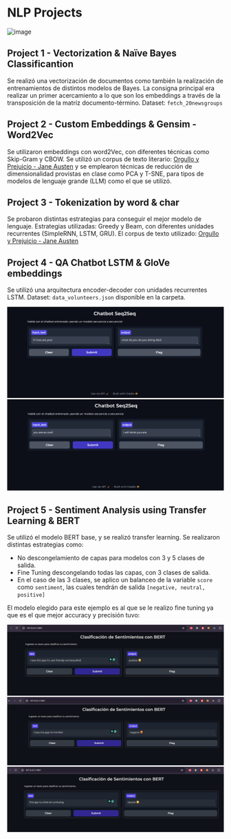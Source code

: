 # NLP Projects

![image](https://github.com/user-attachments/assets/3b0d82e4-f63c-4e88-bc61-773b55d4fb77)

## Project 1 - Vectorization & Naïve Bayes Classificantion 
Se realizó una vectorización de documentos como también la realización de entrenamientos de distintos modelos de Bayes. La consigna principal era realizar un primer acercamiento a lo que son los embeddings a través de la transposición de la matríz documento-término.
Dataset: `fetch_20newsgroups`

## Project 2 - Custom Embeddings & Gensim - Word2Vec
Se utilizaron embeddings con word2Vec, con diferentes técnicas como Skip-Gram y CBOW. Se utilizó un corpus de texto literario: [Orgullo y Prejuicio - Jane Austen](https://www.textos.info/jane-austen/orgullo-y-prejuicio)
y se emplearon técnicas de reducción de dimensionalidad provistas en clase como PCA y T-SNE, para tipos de modelos de lenguaje grande (LLM) como el que se utilizó.

## Project 3 - Tokenization by word & char
Se probaron distintas estrategias para conseguir el mejor modelo de lenguaje. Estrategias utilizadas: Greedy y Beam, con diferentes unidades recurrentes (SimpleRNN, LSTM, GRU).
El corpus de texto utilizado: [Orgullo y Prejuicio - Jane Austen](https://www.textos.info/jane-austen/orgullo-y-prejuicio)

## Project 4 - QA Chatbot LSTM & GloVe embeddings
Se utilizó una arquitectura encoder-decoder con unidades recurrentes LSTM. 
Dataset: `data_volunteers.json` disponible en la carpeta.

![alt text](img/image-3.png)
![alt text](img/image-4.png)

## Project 5 - Sentiment Analysis using Transfer Learning & BERT
Se utilizó el modelo BERT base, y se realizó transfer learning. 
Se realizaron distintas estrategias como:
- No descongelamiento de capas para modelos con 3 y 5 clases de salida.
- Fine Tuning descongelando todas las capas, con 3 clases de salida.
- En el caso de las 3 clases, se aplico un balanceo de la variable `score` como `sentiment`, las cuales tendrán de salida `[negative, neutral, positive]`

El modelo elegido para este ejemplo es al que se le realizo fine tuning ya que es el que mejor accuracy y precisión tuvo: 

![alt text](img/image-1.png)
![alt text](img/image.png)
![alt text](img/image-2.png)